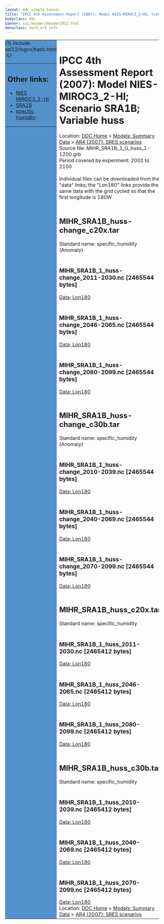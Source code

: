 ```yaml
---
layout: ddc_simple_banner
title: "IPCC 4th Assessment Report (2007): Model NIES-MIROC3_2-HI; Scenario SRA1B; Variable huss"
bodyclass: ddc
banner: ssi/header/Header2012.html
menuclass: auto_ar4_info
---
```



<table width="100%" border="0" cellspacing="0" cellpadding="0" style="border-collapse: collapse;">
<tr style="margin:0;padding:0;border:0;">
<td style="margin:0;padding:0;border:0;height:1pt;width:150pt;background:#5492CD;" valign="top" >

<div id="lh-col2" class="auto_ar4_info">
<table class="menumain" bgcolor="#5492CD" cellspacing="0" width="100%" border="0">
<tr><td>
<h2> Other links:</h2>
<ul>
<li><a href="/auto/ar4/model-NIES-MIROC3_2-HI.html">NIES<br/>MIROC3_2-HI</a></li>
<li><a href="/auto/ar4/scenario-SRA1B.html">SRA1B</a></li>
<li><a href="/auto/ar4/var-specific_humidity.html">specific humidity</a></li>
</ul>
</td></tr>
{% include ssi12/logos/badc.html %}
</table>
</div>
</td>
<td><h1>IPCC 4th Assessment Report (2007): Model NIES-MIROC3_2-HI; Scenario SRA1B; Variable huss</h1>

<!-- Breadcrumb1 -->
<div id="breadcrumb1" align="left">
Location: <a href="/index.html">DDC Home</a> > <a href="/sim/gcm_clim/">Models: Summary Data</a>
> <a href="/sim/gcm_clim/SRES_AR4/index.html">AR4 (2007): SRES scenarios</a>
</div>
<!-- End of Breadcrumb1 -->Source file: MIHR_SRA1B_1_G_huss_1-1200.grb
<br/>
Period covered by experiment: 2001 to 2100<br/>
<br/>Individual files can be downloaded from the "data" links; the "Lon180" links provide the same data
         with the grid cycled so that the first longitude is 180W<br/>
<br/><h2>MIHR_SRA1B_huss-change_c20x.tar</h2>
Standard name: specific_humidity (Anomaly)<br>
<br/><h3>MIHR_SRA1B_1_huss-change_2011-2030.nc [2465544 bytes]</h3>
<a href="/cgi-bin/downl/ar4_nc/huss/MIHR_SRA1B_1_huss-change_2011-2030.nc">Data; </a><a href="/cgi-bin/downl/ar4_nc/huss/MIHR_SRA1B_1_huss-change_2011-2030.cyto180.nc"> Lon180</a><br/>
<br/><h3>MIHR_SRA1B_1_huss-change_2046-2065.nc [2465544 bytes]</h3>
<a href="/cgi-bin/downl/ar4_nc/huss/MIHR_SRA1B_1_huss-change_2046-2065.nc">Data; </a><a href="/cgi-bin/downl/ar4_nc/huss/MIHR_SRA1B_1_huss-change_2046-2065.cyto180.nc"> Lon180</a><br/>
<br/><h3>MIHR_SRA1B_1_huss-change_2080-2099.nc [2465544 bytes]</h3>
<a href="/cgi-bin/downl/ar4_nc/huss/MIHR_SRA1B_1_huss-change_2080-2099.nc">Data; </a><a href="/cgi-bin/downl/ar4_nc/huss/MIHR_SRA1B_1_huss-change_2080-2099.cyto180.nc"> Lon180</a><br/>
<br/><h2>MIHR_SRA1B_huss-change_c30b.tar</h2>
Standard name: specific_humidity (Anomaly)<br>
<br/><h3>MIHR_SRA1B_1_huss-change_2010-2039.nc [2465544 bytes]</h3>
<a href="/cgi-bin/downl/ar4_nc/huss/MIHR_SRA1B_1_huss-change_2010-2039.nc">Data; </a><a href="/cgi-bin/downl/ar4_nc/huss/MIHR_SRA1B_1_huss-change_2010-2039.cyto180.nc"> Lon180</a><br/>
<br/><h3>MIHR_SRA1B_1_huss-change_2040-2069.nc [2465544 bytes]</h3>
<a href="/cgi-bin/downl/ar4_nc/huss/MIHR_SRA1B_1_huss-change_2040-2069.nc">Data; </a><a href="/cgi-bin/downl/ar4_nc/huss/MIHR_SRA1B_1_huss-change_2040-2069.cyto180.nc"> Lon180</a><br/>
<br/><h3>MIHR_SRA1B_1_huss-change_2070-2099.nc [2465544 bytes]</h3>
<a href="/cgi-bin/downl/ar4_nc/huss/MIHR_SRA1B_1_huss-change_2070-2099.nc">Data; </a><a href="/cgi-bin/downl/ar4_nc/huss/MIHR_SRA1B_1_huss-change_2070-2099.cyto180.nc"> Lon180</a><br/>
<br/><h2>MIHR_SRA1B_huss_c20x.tar</h2>
Standard name: specific_humidity<br>
<br/><h3>MIHR_SRA1B_1_huss_2011-2030.nc [2465412 bytes]</h3>
<a href="/cgi-bin/downl/ar4_nc/huss/MIHR_SRA1B_1_huss_2011-2030.nc">Data; </a><a href="/cgi-bin/downl/ar4_nc/huss/MIHR_SRA1B_1_huss_2011-2030.cyto180.nc"> Lon180</a><br/>
<br/><h3>MIHR_SRA1B_1_huss_2046-2065.nc [2465412 bytes]</h3>
<a href="/cgi-bin/downl/ar4_nc/huss/MIHR_SRA1B_1_huss_2046-2065.nc">Data; </a><a href="/cgi-bin/downl/ar4_nc/huss/MIHR_SRA1B_1_huss_2046-2065.cyto180.nc"> Lon180</a><br/>
<br/><h3>MIHR_SRA1B_1_huss_2080-2099.nc [2465412 bytes]</h3>
<a href="/cgi-bin/downl/ar4_nc/huss/MIHR_SRA1B_1_huss_2080-2099.nc">Data; </a><a href="/cgi-bin/downl/ar4_nc/huss/MIHR_SRA1B_1_huss_2080-2099.cyto180.nc"> Lon180</a><br/>
<br/><h2>MIHR_SRA1B_huss_c30b.tar</h2>
Standard name: specific_humidity<br>
<br/><h3>MIHR_SRA1B_1_huss_2010-2039.nc [2465412 bytes]</h3>
<a href="/cgi-bin/downl/ar4_nc/huss/MIHR_SRA1B_1_huss_2010-2039.nc">Data; </a><a href="/cgi-bin/downl/ar4_nc/huss/MIHR_SRA1B_1_huss_2010-2039.cyto180.nc"> Lon180</a><br/>
<br/><h3>MIHR_SRA1B_1_huss_2040-2069.nc [2465412 bytes]</h3>
<a href="/cgi-bin/downl/ar4_nc/huss/MIHR_SRA1B_1_huss_2040-2069.nc">Data; </a><a href="/cgi-bin/downl/ar4_nc/huss/MIHR_SRA1B_1_huss_2040-2069.cyto180.nc"> Lon180</a><br/>
<br/><h3>MIHR_SRA1B_1_huss_2070-2099.nc [2465412 bytes]</h3>
<a href="/cgi-bin/downl/ar4_nc/huss/MIHR_SRA1B_1_huss_2070-2099.nc">Data; </a><a href="/cgi-bin/downl/ar4_nc/huss/MIHR_SRA1B_1_huss_2070-2099.cyto180.nc"> Lon180</a><br/>
<!-- Breadcrumb2 -->
<div id="breadcrumb2" align="left">
Location: <a href="/index.html">DDC Home</a> > <a href="/sim/gcm_clim/">Models: Summary Data</a>
> <a href="/sim/gcm_clim/SRES_AR4/index.html">AR4 (2007): SRES scenarios</a>
</div>
<!-- End of Breadcrumb2 --></td></tr></table>
